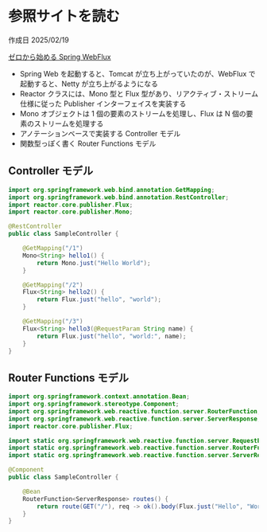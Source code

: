 # 参照サイトを読む

作成日 2025/02/19

[ゼロから始める Spring WebFlux](https://qiita.com/yu-tarrrr/items/5c56c81b89b1e8ae4bf4)

- Spring Web を起動すると、Tomcat が立ち上がっていたのが、WebFlux で起動すると、Netty が立ち上がるようになる
- Reactor クラスには、Mono 型と Flux 型があり、リアクティブ・ストリーム仕様に従った Publisher インターフェイスを実装する
- Mono オブジェクトは 1 個の要素のストリームを処理し、Flux は N 個の要素のストリームを処理する
- アノテーションベースで実装する Controller モデル
- 関数型っぽく書く Router Functions モデル

## Controller モデル

```java
import org.springframework.web.bind.annotation.GetMapping;
import org.springframework.web.bind.annotation.RestController;
import reactor.core.publisher.Flux;
import reactor.core.publisher.Mono;

@RestController
public class SampleController {

    @GetMapping("/1")
    Mono<String> hello1() {
        return Mono.just("Hello World");
    }

    @GetMapping("/2")
    Flux<String> hello2() {
        return Flux.just("hello", "world");
    }

    @GetMapping("/3")
    Flux<String> hello3(@RequestParam String name) {
        return Flux.just("hello", "world:", name);
    }
}
```

## Router Functions モデル

```java
import org.springframework.context.annotation.Bean;
import org.springframework.stereotype.Component;
import org.springframework.web.reactive.function.server.RouterFunction;
import org.springframework.web.reactive.function.server.ServerResponse;
import reactor.core.publisher.Flux;

import static org.springframework.web.reactive.function.server.RequestPredicates.GET;
import static org.springframework.web.reactive.function.server.RouterFunctions.route;
import static org.springframework.web.reactive.function.server.ServerResponse.ok;

@Component
public class SampleController {

    @Bean
    RouterFunction<ServerResponse> routes() {
        return route(GET("/"), req -> ok().body(Flux.just("Hello", "World!"), String.class));
    }
}
```
